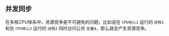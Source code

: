 ## 并发同步

在多核CPU体系中，资源竞争是不可避免的问题，比如说在 `CPU核心1` 运行的 `进程1` 和在 `CPU核心2` 运行的 `进程2` 同时访问公共 `变量A`，那么就会产生资源竞争。
